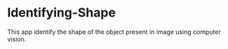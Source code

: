 # Identifying-Shape
This app identify the shape of the object present in image using computer vision.
